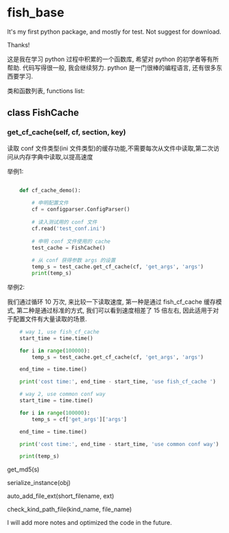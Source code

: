 # fish_base

It's my first python package, and mostly for test. Not suggest for download.

Thanks!

这是我在学习 python 过程中积累的一个函数库, 希望对 python 的初学者等有所帮助. 代码写得很一般, 我会继续努力.
 python 是一门很棒的编程语言, 还有很多东西要学习.

类和函数列表, functions list:

## class FishCache

### get_cf_cache(self, cf, section, key)

读取 conf 文件类型(ini 文件类型)的缓存功能,不需要每次从文件中读取,第二次访问从内存字典中读取,以提高速度

举例1:

```python

    def cf_cache_demo():
    
        # 申明配置文件
        cf = configparser.ConfigParser()
        
        # 读入测试用的 conf 文件
        cf.read('test_conf.ini')
        
        # 申明 conf 文件使用的 cache
        test_cache = FishCache()
        
        # 从 conf 获得参数 args 的设置
        temp_s = test_cache.get_cf_cache(cf, 'get_args', 'args')
        print(temp_s)
``` 

举例2:

我们通过循环 10 万次, 来比较一下读取速度, 第一种是通过 fish_cf_cache 缓存模式, 第二种是通过标准的方式, 
我们可以看到速度相差了 15 倍左右, 因此适用于对于配置文件有大量读取的场景.

```python
    # way 1, use fish_cf_cache
    start_time = time.time()

    for i in range(100000):
        temp_s = test_cache.get_cf_cache(cf, 'get_args', 'args')

    end_time = time.time()

    print('cost time:', end_time - start_time, 'use fish_cf_cache ')

    # way 2, use common conf way
    start_time = time.time()

    for i in range(100000):
        temp_s = cf['get_args']['args']

    end_time = time.time()

    print('cost time:', end_time - start_time, 'use common conf way')

    print(temp_s)
```

get_md5(s)

serialize_instance(obj)

auto_add_file_ext(short_filename, ext)

check_kind_path_file(kind_name, file_name)

I will add more notes and optimized the code in the future.

